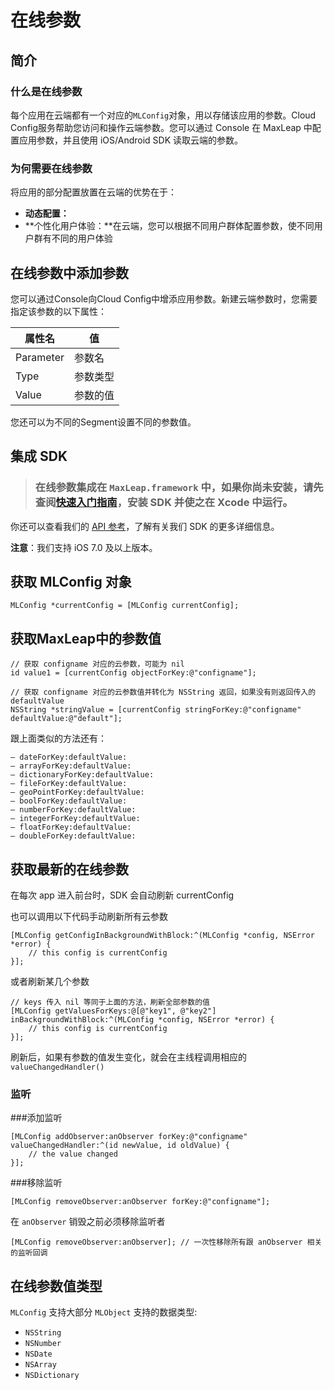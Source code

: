 # 在线参数

## 简介
### 什么是在线参数
每个应用在云端都有一个对应的`MLConfig`对象，用以存储该应用的参数。Cloud Config服务帮助您访问和操作云端参数。您可以通过 Console 在 MaxLeap 中配置应用参数，并且使用 iOS/Android SDK 读取云端的参数。
### 为何需要在线参数
将应用的部分配置放置在云端的优势在于：

* **动态配置：**
* **个性化用户体验：**在云端，您可以根据不同用户群体配置参数，使不同用户群有不同的用户体验

## 在线参数中添加参数
您可以通过Console向Cloud Config中增添应用参数。新建云端参数时，您需要指定该参数的以下属性：

属性名|值
-------|-------
Parameter|参数名
Type|参数类型
Value|参数的值

您还可以为不同的Segment设置不同的参数值。

## 集成 SDK

> ### 在线参数集成在 `MaxLeap.framework` 中，如果你尚未安装，请先查阅[快速入门指南](ML_DOCS_LINK_PLACEHOLDER_SDK_QUICKSTART_IOS)，安装 SDK 并使之在 Xcode 中运行。

你还可以查看我们的 [API 参考](ML_DOCS_LINK_PLACEHOLDER_API_REF_IOS)，了解有关我们 SDK 的更多详细信息。

**注意**：我们支持 iOS 7.0 及以上版本。

## 获取 MLConfig 对象

```objective_c
MLConfig *currentConfig = [MLConfig currentConfig];
```

## 获取MaxLeap中的参数值

```objective_c
// 获取 configname 对应的云参数，可能为 nil
id value1 = [currentConfig objectForKey:@"configname"];
     
// 获取 configname 对应的云参数值并转化为 NSString 返回，如果没有则返回传入的 defaultValue
NSString *stringValue = [currentConfig stringForKey:@"configname" defaultValue:@"default"];
```

 跟上面类似的方法还有：
 
`– dateForKey:defaultValue:`<br>
`– arrayForKey:defaultValue:`<br>
`– dictionaryForKey:defaultValue:`<br>
`– fileForKey:defaultValue:`<br>
`– geoPointForKey:defaultValue:`<br>
`– boolForKey:defaultValue:`<br>
`– numberForKey:defaultValue:`<br>
`– integerForKey:defaultValue:`<br>
`– floatForKey:defaultValue:`<br>
`– doubleForKey:defaultValue:`


## 获取最新的在线参数

在每次 app 进入前台时，SDK 会自动刷新 currentConfig

也可以调用以下代码手动刷新所有云参数

```objective_c
[MLConfig getConfigInBackgroundWithBlock:^(MLConfig *config, NSError *error) {
    // this config is currentConfig
}];
```

或者刷新某几个参数

```objective_c
// keys 传入 nil 等同于上面的方法，刷新全部参数的值
[MLConfig getValuesForKeys:@[@"key1", @"key2"] inBackgroundWithBlock:^(MLConfig *config, NSError *error) {
    // this config is currentConfig
}];
```

刷新后，如果有参数的值发生变化，就会在主线程调用相应的 `valueChangedHandler()`

### 监听

###添加监听

```objective_c
[MLConfig addObserver:anObserver forKey:@"configname" valueChangedHandler:^(id newValue, id oldValue) {
	// the value changed
}];
```

###移除监听

```objective_c
[MLConfig removeObserver:anObserver forKey:@"configname"];
```

在 `anObserver` 销毁之前必须移除监听者

```objective_c
[MLConfig removeObserver:anObserver]; // 一次性移除所有跟 anObserver 相关的监听回调
```

## 在线参数值类型

`MLConfig` 支持大部分 `MLObject` 支持的数据类型:

- `NSString`
- `NSNumber`
- `NSDate`
- `NSArray`
- `NSDictionary`